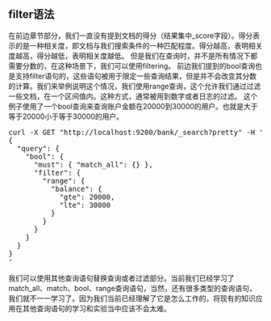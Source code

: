 ## filter语法
在前边章节部分，我们一直没有提到文档的得分（结果集中_score字段）。得分表示的是一种相关度，即文档与我们搜索条件的一种匹配程度。得分越高，表明相关度越高，得分越低，表明相关度越低。
但是我们在查询时，并不是所有情况下都需要分数的，在这种场景下，我们可以使用filtering。
前边我们提到的bool查询也是支持filter语句的，这些语句被用于限定一些查询结果，但是并不会改变其分数的计算。我们来举例说明这个情况，我们使用range查询，这个允许我们通过过滤一些文档，在一个区间值内。这种方式，通常被用到数字或者日志的过滤。
这个例子使用了一个bool查询来查询账户金额在20000到30000的用户。也就是大于等于20000小于等于30000的用户。
<pre>
curl -X GET "http://localhost:9200/bank/_search?pretty" -H 'Content-Type: application/json' -d'
{
  "query": {
    "bool": {
      "must": { "match_all": {} },
      "filter": {
        "range": {
          "balance": {
            "gte": 20000,
            "lte": 30000
          }
        }
      }
    }
  }
}
'
</pre>
我们可以使用其他查询语句替换查询或者过滤部分。当前我们已经学习了match_all、match、bool、range查询语句，当然，还有很多类型的查询语句，我们就不一一学习了。因为我们当前已经理解了它是怎么工作的，将现有的知识应用在其他查询语句的学习和实验当中应该不会太难。
